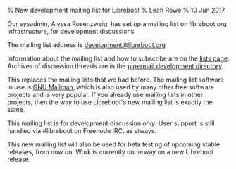 % New development mailing list for Libreboot
% Leah Rowe
% 10 Jun 2017

Our sysadmin, Alyssa Rosenzweig, has set up a mailing list on libreboot.org
infrastructure, for development discussions.

The mailing list address is
[development@libreboot.org](mailto:development@libreboot.org)

Information about the mailing list and how to subscribe are
on the [lists page](../lists/). Archives of discussion threads
are in the [pipermail development directory](../pipermail/development/).

This replaces the mailing lists that we had before. The mailing list software
in use is [GNU Mailman](https://www.gnu.org/software/mailman/), which is also
used by many other free software projects and is very popular. If you already
use mailing lists in other projects, then the way to use Libreboot's new
mailing list is exactly the same.

This mailing list is for development discussion *only*. User support is still
handled via #libreboot on Freenode IRC, as always.

This new mailing list will also be used for beta testing of upcoming stable
releases, from now on. Work is currently underway on a new Libreboot release.
